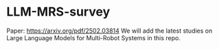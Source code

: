 # LLM-MRS-survey
Paper: https://arxiv.org/pdf/2502.03814
We will add the latest studies on Large Language Models for Multi-Robot Systems in this repo. 
